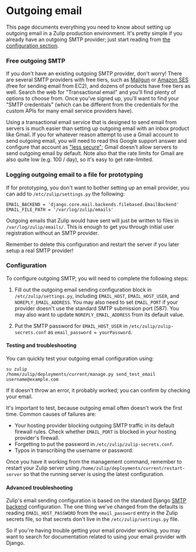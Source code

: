 # Outgoing email

This page documents everything you need to know about setting up
outgoing email in a Zulip production environment.  It's pretty simple
if you already have an outgoing SMTP provider; just start reading from
[the configuration section](#configuration).

### Free outgoing SMTP

If you don't have an existing outgoing SMTP provider, don't worry!
There are several SMTP providers with free tiers, such as
[Mailgun](https://documentation.mailgun.com/en/latest/quickstart-sending.html#send-via-smtp)
or
[Amazon SES](http://docs.aws.amazon.com/ses/latest/DeveloperGuide/send-email-smtp.html)
(free for sending email from EC2), and dozens of products have free
tiers as well.  Search the web for "Transactional email" and you'll
find plenty of options to choose from.  Once you've signed up, you'll
want to find your "SMTP credentials" (which can be different from the
credentials for the custom APIs for many email service providers
have).

Using a transactional email service that is designed to send email
from servers is much easier than setting up outgoing email with an
inbox product like Gmail.  If you for whatever reason attempt to use a
Gmail account to send outgoing email, you will need to read this
Google support answer and configure that account as
["less secure"](https://support.google.com/accounts/answer/6010255);
Gmail doesn't allow servers to send outgoing email by default.  Note
also that the rate limits for Gmail are also quite low (e.g. 100 /
day), so it's easy to get rate-limited.

### Logging outgoing email to a file for prototyping

If for prototyping, you don't want to bother setting up an email
provider, you can add to `/etc/zulip/settings.py` the following:

```
EMAIL_BACKEND = 'django.core.mail.backends.filebased.EmailBackend'
EMAIL_FILE_PATH = '/var/log/zulip/emails'
```

Outgoing emails that Zulip would have sent will just be written to
files in `/var/log/zulip/emails/`.  This is enough to get you through
initial user registration without an SMTP provider.

Remember to delete this configuration and restart the server if you
later setup a real SMTP provider!

### Configuration

To configure outgoing SMTP, you will need to complete the following steps:

1. Fill out the outgoing email sending configuration block in
`/etc/zulip/settings.py`, including `EMAIL_HOST`, `EMAIL_HOST_USER`, and
`NOREPLY_EMAIL_ADDRESS`. You may also need to set `EMAIL_PORT` if your provider
doesn't use the standard SMTP submission port (587). You may also want to update
`NOREPLY_EMAIL_ADDRESS` from its default value.

2. Put the SMTP password for `EMAIL_HOST_USER` in
`/etc/zulip/zulip-secrets.conf` as `email_password = yourPassword`.

#### Testing and troubleshooting

You can quickly test your outgoing email configuration using:

```
su zulip
/home/zulip/deployments/current/manage.py send_test_email username@example.com
```

If it doesn't throw an error, it probably worked; you can confirm by
checking your email.

It's important to test, because outgoing email often doesn't work the
first time.  Common causes of failures are:

* Your hosting provider blocking outgoing SMTP traffic in its
default firewall rules.  Check whether `EMAIL_PORT` is blocked in your
hosting provider's firewall.
* Forgetting to put the password in `/etc/zulip/zulip-secrets.conf`.
* Typos in transcribing the username or password.

Once you have it working from the management command, remember to
restart your Zulip server using
`/home/zulip/deployments/current/restart-server` so that the running
server is using the latest configuration.

#### Advanced troubleshooting

Zulip's email sending configuration is based on the standard Django
[SMTP backend](https://docs.djangoproject.com/en/1.10/topics/email/#smtp-backend)
configuration.  The one thing we've changed from the defaults is
reading `EMAIL_HOST_PASSWORD` from the `email_password` entry in the
Zulip secrets file, so that secrets don't live in the
`/etc/zulip/settings.py` file.

So if you're having trouble getting your email provider working, you
may want to search for documentation related to using your email
provider with Django.
